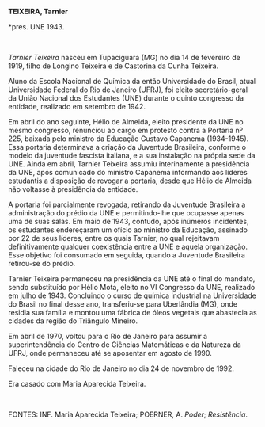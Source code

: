 **TEIXEIRA, Tarnier**

\*pres. UNE 1943.

 

*Tarnier Teixeira* nasceu em Tupaciguara (MG) no dia 14 de fevereiro de
1919, filho de Longino Teixeira e de Castorina da Cunha Teixeira.

Aluno da Escola Nacional de Química da então Universidade do Brasil,
atual Universidade Federal do Rio de Janeiro (UFRJ), foi eleito
secretário-geral da União Nacional dos Estudantes (UNE) durante o quinto
congresso da entidade, realizado em setembro de 1942.

Em abril do ano seguinte, Hélio de Almeida, eleito presidente da UNE no
mesmo congresso, renunciou ao cargo em protesto contra a Portaria nº
225, baixada pelo ministro da Educação Gustavo Capanema (1934-1945).
Essa portaria determinava a criação da Juventude Brasileira, conforme o
modelo da juventude fascista italiana, e a sua instalação na própria
sede da UNE. Ainda em abril, Tarnier Teixeira assumiu interinamente a
presidência da UNE, após comunicado do ministro Capanema informando aos
líderes estudantis a disposição de revogar a portaria, desde que Hélio
de Almeida não voltasse à presidência da entidade.

A portaria foi parcialmente revogada, retirando da Juventude Brasileira
a administração do prédio da UNE e permitindo-lhe que ocupasse apenas
uma de suas salas. Em maio de 1943, contudo, após inúmeros incidentes,
os estudantes endereçaram um ofício ao ministro da Educação, assinado
por 22 de seus líderes, entre os quais Tarnier, no qual rejeitavam
definitivamente qualquer coexistência entre a UNE e aquela organização.
Esse objetivo foi consumado em seguida, quando a Juventude Brasileira
retirou-se do prédio.

Tarnier Teixeira permaneceu na presidência da UNE até o final do
mandato, sendo substituído por Hélio Mota, eleito no VI Congresso da
UNE, realizado em julho de 1943. Concluindo o curso de química
industrial na Universidade do Brasil no final desse ano, transferiu-se
para Uberlândia (MG), onde residia sua família e montou uma fábrica de
óleos vegetais que abastecia as cidades da região do Triângulo Mineiro.

Em abril de 1970, voltou para o Rio de Janeiro para assumir a
superintendência do Centro de Ciências Matemáticas e da Natureza da
UFRJ, onde permaneceu até se aposentar em agosto de 1990.

Faleceu na cidade do Rio de Janeiro no dia 24 de novembro de 1992.

Era casado com Maria Aparecida Teixeira.

 

FONTES: INF. Maria Aparecida Teixeira; POERNER, A. *Poder*;
*Resistência*.

 
